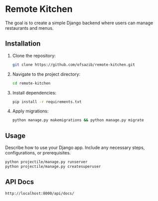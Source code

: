 # Remote Kitchen

The goal is to create a simple Django backend where users can manage restaurants and menus.

## Installation

1. Clone the repository:

    ```bash
    git clone https://github.com/ofsazib/remote-kitchen.git
    ```

2. Navigate to the project directory:

    ```bash
    cd remote-kitchen
    ```

3. Install dependencies:

    ```bash
    pip install -r requirements.txt
    ```

4. Apply migrations:

    ```bash
    python manage.py makemigrations && python manage.py migrate
    ```

## Usage

Describe how to use your Django app. Include any necessary steps, configurations, or prerequisites.

```bash
python projectile/manage.py runserver
python projectile/manage.py createsuperuser
```
## API Docs

```
http://localhost:8000/api/docs/
```